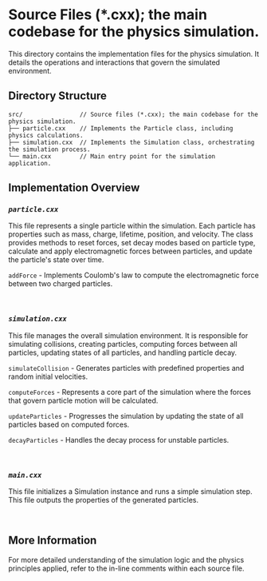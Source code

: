 # Source Files (*.cxx); the main codebase for the physics simulation.

This directory contains the implementation files for the physics simulation. It details the operations and interactions that govern the simulated environment.

## Directory Structure
```
src/                // Source files (*.cxx); the main codebase for the physics simulation.
├── particle.cxx    // Implements the Particle class, including physics calculations.
├── simulation.cxx  // Implements the Simulation class, orchestrating the simulation process.
└── main.cxx        // Main entry point for the simulation application.
```

## Implementation Overview

### *`particle.cxx`*

This file represents a single particle within the simulation. Each particle has properties such as mass, charge, lifetime, position, and velocity. The class provides methods to reset forces, set decay modes based on particle type, calculate and apply electromagnetic forces between particles, and update the particle's state over time.<br>

`addForce` - Implements Coulomb's law to compute the electromagnetic force between two charged particles.

<br>

### *`simulation.cxx`*

This file manages the overall simulation environment. It is responsible for simulating collisions, creating particles, computing forces between all particles, updating states of all particles, and handling particle decay.<br>

`simulateCollision` - Generates particles with predefined properties and random initial velocities.<br>

`computeForces` - Represents a core part of the simulation where the forces that govern particle motion will be calculated.<br>

`updateParticles` - Progresses the simulation by updating the state of all particles based on computed forces. <br>

`decayParticles` - Handles the decay process for unstable particles.

<br>

### *`main.cxx`*

This file initializes a Simulation instance and runs a simple simulation step. This file outputs the properties of the generated particles.

<br>

## More Information

For more detailed understanding of the simulation logic and the physics principles applied, refer to the in-line comments within each source file.
